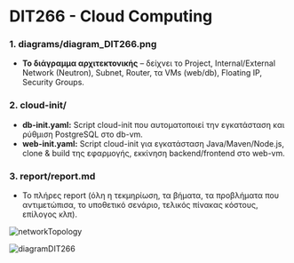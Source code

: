 # DIT266 - Cloud Computing


### 1. **diagrams/diagram_DIT266.png**
- **Το διάγραμμα αρχιτεκτονικής** – δείχνει το Project, Internal/External Network (Neutron), Subnet, Router, τα VMs (web/db), Floating IP, Security Groups.
  

### 2. **cloud-init/**
- **db-init.yaml:** Script cloud-init που αυτοματοποιεί την εγκατάσταση και ρύθμιση PostgreSQL στο db-vm.
- **web-init.yaml:** Script cloud-init για εγκατάσταση Java/Maven/Node.js, clone & build της εφαρμογής, εκκίνηση backend/frontend στο web-vm.

### 3. **report/report.md**
- Το πλήρες report (όλη η τεκμηρίωση, τα βήματα, τα προβλήματα που αντιμετώπισα, το υποθετικό σενάριο, τελικός πίνακας κόστους, επίλογος κλπ).




![networkTopology](https://github.com/user-attachments/assets/d8cdebf5-f1ad-4a1e-b700-7ad9e2167456)



![diagramDIT266](https://github.com/user-attachments/assets/4054f5d7-eb2a-4cbf-bd4c-6bd20b2986a9)
